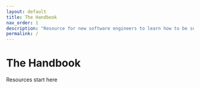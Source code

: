 ```yaml
---
layout: default
title: The Handbook
nav_order: 1
description: "Resource for new software engineers to learn how to be successful in the workplace"
permalink: /
---
```


# The Handbook

Resources start here